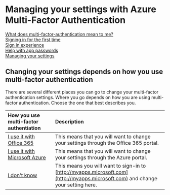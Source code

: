 <properties 
	pageTitle="Managing your Azure MFA settings" 
	description="This document will provide users information on where they need to go to manage their Azure MFA settings." 
	services="multi-factor-authentication" 
	documentationCenter="" 
	authors="billmath" 
	manager="terrylan" 
	editor="bryanla"/>

<tags 
	ms.service="multi-factor-authentication" 
	ms.workload="identity" 
	ms.tgt_pltfrm="na" 
	ms.devlang="na" 
	ms.topic="article" 
	ms.date="06/02/2015" 
	ms.author="billmath"/>

# Managing your settings with Azure Multi-Factor Authentication

[What does multi-factor-authentication mean to me?](multi-factor-authenticatio-end-user.md)<br> 
[Signing in for the first time](multi-factor-authentication-end-user-first-time.md)<br>
[Sign in experience](multi-factor-authentication-end-user-signin.md)<br>
[Help with app passwords](multi-factor-authentication-end-user-app-passwords.md)<br>
[Managing your settings](multi-factor-authentication-end-user-manage-settings.md)


## Changing your settings depends on how you use multi-factor authentication
There are several different places you can go to change your multi-factor authentication settings.  Where you go depends on how you are using multi-factor authentication.   Choose the one that best describes you.

How you use multi-factor authentiation|Description
:------------- | :------------- | 
[I use it with Office 365](multi-factor-authentication-end-user-manage-o365.md)|  This means that you will want to change your settings through the Office 365 portal.
[I use it with Microsoft Azure](multi-factor-authentication-end-user-manage-azure.md)| This means that you will want to change your settings through the Azure portal.
[I don't know](multi-factor-authentication-end-user-manage-myapps.md)|This means you will want to sign-in to [http://myapps.microsoft.com](http://myapps.microsoft.com) and change your setting here.

